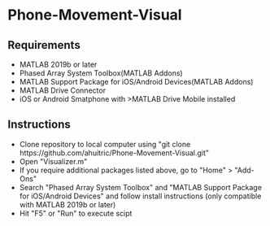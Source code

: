 # Phone-Movement-Visual
## Requirements
<ul>
<li> MATLAB 2019b or later</li>
<li> Phased Array System Toolbox(MATLAB Addons)</li>
<li> MATLAB Support Package for iOS/Android Devices(MATLAB Addons)</li>
<li> MATLAB Drive Connector</li>
<li> iOS or Android Smatphone with >MATLAB Drive Mobile installed</li>
  </ul>
  
## Instructions
<ul>
  <li>Clone repository to local computer using "git clone https://github.com/ahuitric/Phone-Movement-Visual.git"</li>
  <li>Open "Visualizer.m"</li>
  <li>If you require additional packages listed above, go to "Home" > "Add-Ons" 
  <li> Search "Phased Array System Toolbox" and "MATLAB Support Package for iOS/Android Devices" and follow install instructions 
    (only compatible with MATLAB 2019b or later)</li>
  <li> Hit "F5" or "Run" to execute scipt</li>
  </ul>
  

